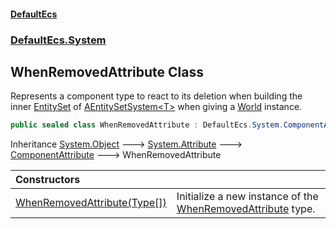 #### [DefaultEcs](DefaultEcs.md 'DefaultEcs')
### [DefaultEcs.System](DefaultEcs.md#DefaultEcs.System 'DefaultEcs.System')

## WhenRemovedAttribute Class

Represents a component type to react to its deletion when building the inner [EntitySet](EntitySet.md 'DefaultEcs.EntitySet') of [AEntitySetSystem&lt;T&gt;](AEntitySetSystem_T_.md 'DefaultEcs.System.AEntitySetSystem<T>') when giving a [World](World.md 'DefaultEcs.World') instance.

```csharp
public sealed class WhenRemovedAttribute : DefaultEcs.System.ComponentAttribute
```

Inheritance [System.Object](https://docs.microsoft.com/en-us/dotnet/api/System.Object 'System.Object') &#129106; [System.Attribute](https://docs.microsoft.com/en-us/dotnet/api/System.Attribute 'System.Attribute') &#129106; [ComponentAttribute](ComponentAttribute.md 'DefaultEcs.System.ComponentAttribute') &#129106; WhenRemovedAttribute

| Constructors | |
| :--- | :--- |
| [WhenRemovedAttribute(Type[])](WhenRemovedAttribute.WhenRemovedAttribute(Type[]).md 'DefaultEcs.System.WhenRemovedAttribute.WhenRemovedAttribute(System.Type[])') | Initialize a new instance of the [WhenRemovedAttribute](WhenRemovedAttribute.md 'DefaultEcs.System.WhenRemovedAttribute') type. |
